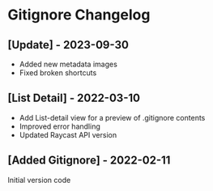 # Gitignore Changelog

## [Update] - 2023-09-30
- Added new metadata images
- Fixed broken shortcuts

## [List Detail] - 2022-03-10
- Add List-detail view for a preview of .gitignore contents
- Improved error handling
- Updated Raycast API version

## [Added Gitignore] - 2022-02-11
Initial version code
